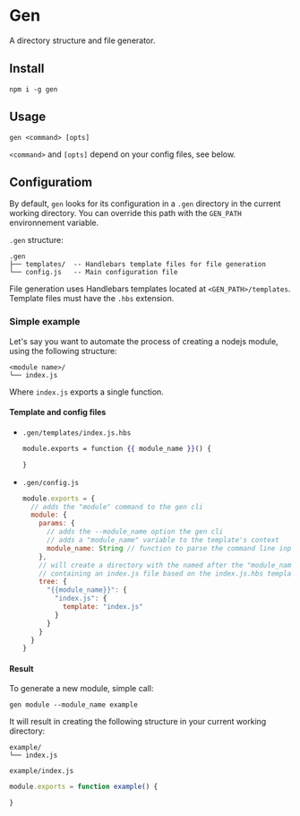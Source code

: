 # Gen
A directory structure and file generator.

## Install
```shell
npm i -g gen
```

## Usage
```
gen <command> [opts]
```
`<command>` and `[opts]` depend on your config files, see below.

## Configuratiom
By default, `gen` looks for its configuration in a `.gen` directory
in the current working directory.
You can override this path with the `GEN_PATH` environnement variable.

`.gen` structure:
```
.gen
├── templates/  -- Handlebars template files for file generation
└── config.js   -- Main configuration file
```

File generation uses Handlebars templates located at `<GEN_PATH>/templates`.
Template files must have the `.hbs` extension.

### Simple example
Let's say you want to automate the process of creating a nodejs module, using
the following structure:
```
<module name>/
└── index.js
```

Where `index.js` exports a single function.
#### Template and config files
 - `.gen/templates/index.js.hbs`
    ```handlebars
    module.exports = function {{ module_name }}() {

    }
    ```

 - `.gen/config.js`
    ```javascript
    module.exports = {
      // adds the "module" command to the gen cli
      module: {
        params: {
          // adds the --module_name option the gen cli
          // adds a "module_name" variable to the template's context
          module_name: String // function to parse the command line input
        },
        // will create a directory with the named after the "module_name" cli option,
        // containing an index.js file based on the index.js.hbs template
        tree: {
          "{{module_name}}": {
            "index.js": {
              template: "index.js"
            }
          }
        }
      }
    }
    ```

#### Result
To generate a new module, simple call:
```shell
gen module --module_name example
```

It will result in creating the following structure in your current working directory:
```
example/
└── index.js
```

`example/index.js`
```javascript
module.exports = function example() {

}
```